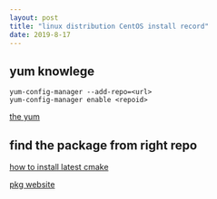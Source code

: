 ```yaml
---
layout: post
title: "linux distribution CentOS install record"
date: 2019-8-17
---
```


## yum knowlege

```
yum-config-manager --add-repo=<url>
yum-config-manager enable <repoid>
```

[the yum](https://access.redhat.com/documentation/en-us/red_hat_enterprise_linux/8/html/configuring_basic_system_settings/installing-software-with-yum_configuring-basic-system-settings)

## find the package from right repo

[how to install latest cmake](https://unix.stackexchange.com/questions/108346/yum-installs-an-old-version-of-cmake)

[pkg website](https://pkgs.org/download/cmake)
